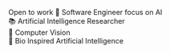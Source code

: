 Open to work
💫 Software Engineer focus on AI <br>
📚 Artificial Intelligence Researcher <br>
🤖 Computer Vision <br>
🧬 Bio Inspired Artificial Intelligence <br>
